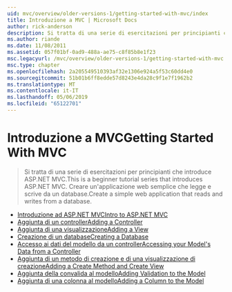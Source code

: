 ```yaml
---
uid: mvc/overview/older-versions-1/getting-started-with-mvc/index
title: Introduzione a MVC | Microsoft Docs
author: rick-anderson
description: Si tratta di una serie di esercitazioni per principianti che introduce ASP.NET MVC. Creare un'applicazione web semplice che legge e scrive da un database.
ms.author: riande
ms.date: 11/08/2011
ms.assetid: 057f01bf-0ad9-488a-ae75-c8f85b8e1f23
msc.legacyurl: /mvc/overview/older-versions-1/getting-started-with-mvc
msc.type: chapter
ms.openlocfilehash: 2a205549510393af32e1306e924a5f53c60dd4e0
ms.sourcegitcommit: 51b01b6ff8edde57d8243e4da28c9f1e7f1962b2
ms.translationtype: MT
ms.contentlocale: it-IT
ms.lasthandoff: 05/06/2019
ms.locfileid: "65122701"
---
```

# <a name="getting-started-with-mvc"></a><span data-ttu-id="73e02-104">Introduzione a MVC</span><span class="sxs-lookup"><span data-stu-id="73e02-104">Getting Started With MVC</span></span>

> <span data-ttu-id="73e02-105">Si tratta di una serie di esercitazioni per principianti che introduce ASP.NET MVC.</span><span class="sxs-lookup"><span data-stu-id="73e02-105">This is a beginner tutorial series that introduces ASP.NET MVC.</span></span> <span data-ttu-id="73e02-106">Creare un'applicazione web semplice che legge e scrive da un database.</span><span class="sxs-lookup"><span data-stu-id="73e02-106">Create a simple web application that reads and writes from a database.</span></span>

- [<span data-ttu-id="73e02-107">Introduzione ad ASP.NET MVC</span><span class="sxs-lookup"><span data-stu-id="73e02-107">Intro to ASP.NET MVC</span></span>](getting-started-with-mvc-part1.md)
- [<span data-ttu-id="73e02-108">Aggiunta di un controller</span><span class="sxs-lookup"><span data-stu-id="73e02-108">Adding a Controller</span></span>](getting-started-with-mvc-part2.md)
- [<span data-ttu-id="73e02-109">Aggiunta di una visualizzazione</span><span class="sxs-lookup"><span data-stu-id="73e02-109">Adding a View</span></span>](getting-started-with-mvc-part3.md)
- [<span data-ttu-id="73e02-110">Creazione di un database</span><span class="sxs-lookup"><span data-stu-id="73e02-110">Creating a Database</span></span>](getting-started-with-mvc-part4.md)
- [<span data-ttu-id="73e02-111">Accesso ai dati del modello da un controller</span><span class="sxs-lookup"><span data-stu-id="73e02-111">Accessing your Model's Data from a Controller</span></span>](getting-started-with-mvc-part5.md)
- [<span data-ttu-id="73e02-112">Aggiunta di un metodo di creazione e di una visualizzazione di creazione</span><span class="sxs-lookup"><span data-stu-id="73e02-112">Adding a Create Method and Create View</span></span>](getting-started-with-mvc-part6.md)
- [<span data-ttu-id="73e02-113">Aggiunta della convalida al modello</span><span class="sxs-lookup"><span data-stu-id="73e02-113">Adding Validation to the Model</span></span>](getting-started-with-mvc-part7.md)
- [<span data-ttu-id="73e02-114">Aggiunta di una colonna al modello</span><span class="sxs-lookup"><span data-stu-id="73e02-114">Adding a Column to the Model</span></span>](getting-started-with-mvc-part8.md)
